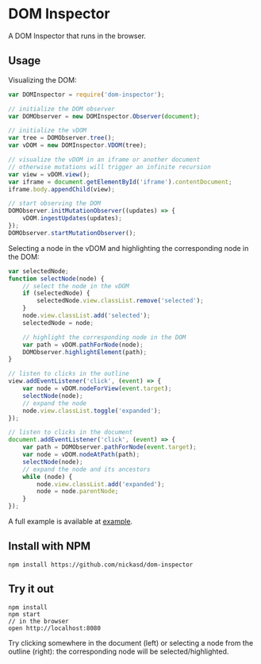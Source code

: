 # DOM Inspector
A DOM Inspector that runs in the browser.

## Usage

Visualizing the DOM:

```javascript
var DOMInspector = require('dom-inspector');

// initialize the DOM observer
var DOMObserver = new DOMInspector.Observer(document);

// initialize the vDOM
var tree = DOMObserver.tree();
var vDOM = new DOMInspector.VDOM(tree);

// visualize the vDOM in an iframe or another document
// otherwise mutations will trigger an infinite recursion
var view = vDOM.view();
var iframe = document.getElementById('iframe').contentDocument;
iframe.body.appendChild(view);

// start observing the DOM
DOMObserver.initMutationObserver((updates) => {
	vDOM.ingestUpdates(updates);
});
DOMObserver.startMutationObserver();
```

Selecting a node in the vDOM and highlighting the corresponding node in the DOM:

```javascript
var selectedNode;
function selectNode(node) {
	// select the node in the vDOM
	if (selectedNode) {
		selectedNode.view.classList.remove('selected');
	}
	node.view.classList.add('selected');
	selectedNode = node;

	// highlight the corresponding node in the DOM
	var path = vDOM.pathForNode(node);
	DOMObserver.highlightElement(path);
}

// listen to clicks in the outline
view.addEventListener('click', (event) => {
	var node = vDOM.nodeForView(event.target);
	selectNode(node);
	// expand the node
	node.view.classList.toggle('expanded');
});

// listen to clicks in the document
document.addEventListener('click', (event) => {
	var path = DOMObserver.pathForNode(event.target);
	var node = vDOM.nodeAtPath(path);
	selectNode(node);
	// expand the node and its ancestors
	while (node) {
		node.view.classList.add('expanded');
		node = node.parentNode;
	}
});
```

A full
example is available at [example](https://github.com/nickasd/dom-inspector/tree/master/example).

## Install with NPM

```
npm install https://github.com/nickasd/dom-inspector
```

## Try it out

```
npm install
npm start
// in the browser
open http://localhost:8080
```

Try clicking somewhere in the document (left) or selecting a node from the outline (right): the corresponding node will be selected/highlighted.
